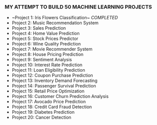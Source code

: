 ### MY ATTEMPT TO BUILD 50 MACHINE LEARNING PROJECTS

- ~Project 1: Iris Flowers Classification~ *COMPLETED*
- Project 2: Music Recommendation System
- Project 3: Sales Prediction 
- Project 4: Home Value Prediction 
- Project 5: Stock Prices Predictor  
- Project 6: Wine Quality Prediction 
- Project 7: Movie Recommender System 
- Project 8: House Pricing Prediction
- Project 9:  Sentiment Analysis 
- Project 10: Interest Rate Prediction 
- Project 11:  Loan Eligibility Prediction 
- Project 12:  Coupon Purchase Prediction
- Project 13:  Inventory Demand Forecasting
- Project 14:  Passenger Survival Prediction
- Project 15:  Retail Price Optimization 
- Project 16:  Customer Churn Prediction Analysis
- Project 17:  Avocado Price Prediction
- Project 18:  Credit Card Fraud Detection
- Project 19:  Diabetes Prediction
- Project 20:  Cancer Detection
